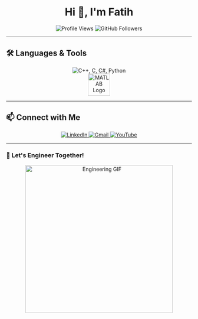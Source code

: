 <h1 align="center">Hi 👋, I'm Fatih</h1>


<p align="center">
  <img src="https://komarev.com/ghpvc/?username=mfatihg&label=Profile%20views&color=0e75b6&style=flat" alt="Profile Views">
  <img src="https://img.shields.io/github/followers/mfatihg?label=Followers&style=social" alt="GitHub Followers">
</p>

---

## 🛠️ **Languages & Tools**
<p align="center">
  <!-- Programming Languages -->
  <img src="https://skillicons.dev/icons?i=cpp,c,cs,python" alt="C++, C, C#, Python" />
  <br>
  <!-- MATLAB Icon -->
  <img src="https://upload.wikimedia.org/wikipedia/commons/2/21/Matlab_Logo.png" width="60" alt="MATLAB Logo" />
</p>

---

## 📫 **Connect with Me**
<p align="center">
  <a href="https://linkedin.com/in/mfatihg">
    <img src="https://img.shields.io/badge/LinkedIn-0077B5.svg?&style=for-the-badge&logo=linkedin&logoColor=white" alt="LinkedIn"/>
  </a>
  <a href="mailto:fatihgogus3@gmail.com">
    <img src="https://img.shields.io/badge/Gmail-D14836?style=for-the-badge&logo=gmail&logoColor=white" alt="Gmail"/>
  </a>
  <a href="https://youtube.com/c/MehmetFatihGöğüş">
    <img src="https://img.shields.io/badge/YouTube-FF0000?style=for-the-badge&logo=youtube&logoColor=white" alt="YouTube"/>
  </a>
</p>

---

### 🎯 **Let's Engineer Together!**
<p align="center">
  <img src="https://media.giphy.com/media/l1J9EdzfOSgfyueLm/giphy.gif" width="400px" alt="Engineering GIF">
</p>
